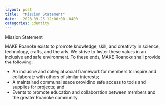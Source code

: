 ```yaml
---
layout: post
title:  "Mission Statement"
date:   2023-09-25 12:00:00 -0400
categories: identity
---
```


Mission Statement

MAKE Roanoke exists to promote knowledge, skill, and creativity in science, technology, crafts, and the arts. We strive to foster these values in an inclusive and safe environment. To these ends, MAKE Roanoke shall provide the following:

 * An inclusive and collegial social framework for members to inspire and collaborate with others of similar interests;
 * A maintained communal space providing safe access to tools and supplies for projects; and
 * Events to promote education and collaboration between members and the greater Roanoke community.

